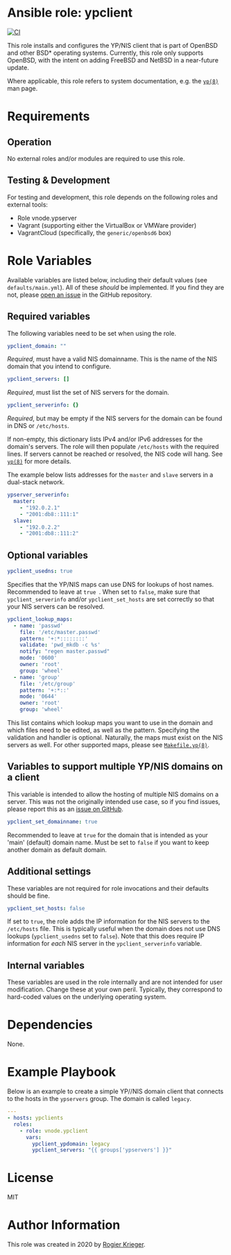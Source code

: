 # Ansible role: ypclient

[![CI](https://github.com/vnode/ansible-role-ypclient/actions/workflows/ci.yml/badge.svg)](https://github.com/vnode/ansible-role-ypclient/actions/workflows/ci.yml)

This role installs and configures the YP/NIS client that is part of OpenBSD and other BSD* operating systems.
Currently, this role only supports OpenBSD, with the intent on adding FreeBSD and NetBSD in a near-future update.

Where applicable, this role refers to system documentation, e.g. the [`yp(8)`](https://man.openbsd.org/yp) man page.


# Requirements

## Operation
No external roles and/or modules are required to use this role.

## Testing & Development
For testing and development, this role depends on the following roles and external tools:
- Role vnode.ypserver
- Vagrant (supporting either the VirtualBox or VMWare provider)
- VagrantCloud (specifically, the `generic/openbsd6` box)


# Role Variables
Available variables are listed below, including their default values (see `defaults/main.yml`).
All of these *should* be implemented. If you find they are not, please [open an issue](https://github.com/vnode/ansible-role-ypclient/issues) in the GitHub repository.


## Required variables
The following variables need to be set when using the role.

```yaml
ypclient_domain: ""
```
*Required*, must have a valid NIS domainname. This is the name of the NIS domain that you intend to configure.

```yaml
ypclient_servers: []
```
*Required*, must list the set of NIS servers for the domain.

```yaml
ypclient_serverinfo: {}
```
*Required*, but may be empty if the NIS servers for the domain can be found in DNS or `/etc/hosts`.

If non-empty, this dictionary lists IPv4 and/or IPv6 addresses for the domain's servers. The role will then populate `/etc/hosts` with the required lines. If servers cannot be reached or resolved, the NIS code will hang. See [`yp(8)`](https://man.openbsd.org/yp) for more details.

The example below lists addresses for the `master` and `slave` servers in a dual-stack network.

```yaml
ypserver_serverinfo:
  master:
    - "192.0.2.1"
    - "2001:db8::111:1"
  slave:
    - "192.0.2.2"
    - "2001:db8::111:2"
```


## Optional variables

```yaml
ypclient_usedns: true
```
Specifies that the YP/NIS maps can use DNS for lookups of host names. Recommended to leave at `true `. When set to `false`, make sure that `ypclient_serverinfo` and/or `ypclient_set_hosts` are set correctly so that your NIS servers can be resolved.

```yaml
ypclient_lookup_maps:
  - name: 'passwd'
    file: '/etc/master.passwd'
    pattern: '+:*::::::::'
    validate: 'pwd_mkdb -c %s'
    notify: "regen master.passwd"
    mode: '0600'
    owner: 'root'
    group: 'wheel'
  - name: 'group'
    file: '/etc/group'
    pattern: '+:*::'
    mode: '0644'
    owner: 'root'
    group: 'wheel'
```
This list contains which lookup maps you want to use in the domain and which files need to be edited, as well as the pattern. Specifying the validation and handler is optional. Naturally, the maps must exist on the NIS servers as well. For other supported maps, please see [`Makefile.yp(8)`](https://man.openbsd.org/Makefile.yp).


## Variables to support multiple YP/NIS domains on a client
This variable is intended to allow the hosting of multiple NIS domains on a server. This was not the originally intended use case, so if you find issues, please report this as an [issue on GitHub](https://github.com/vnode/ansible-role-ypserver/issues).

```yaml
ypclient_set_domainname: true
```
Recommended to leave at `true` for the domain that is intended as your 'main' (default) domain name. Must be set to `false` if you want to keep another domain as default domain.


## Additional settings
These variables are not required for role invocations and their defaults should be fine.

```yaml
ypclient_set_hosts: false
```

If set to `true`, the role adds the IP information for the NIS servers to the `/etc/hosts` file. This is typically useful when the domain does not use DNS lookups (`ypclient_usedns` set to `false`). Note that this does require IP information for *each* NIS server in the `ypclient_serverinfo` variable.


## Internal variables
These variables are used in the role internally and are not intended for user modification. Change these at your own peril. Typically, they correspond to hard-coded values on the underlying operating system.


# Dependencies
None.


# Example Playbook
Below is an example to create a simple YP//NIS domain client that connects to the hosts in the `ypservers` group. The domain is called `legacy`.

```yaml
---
- hosts: ypclients
  roles:
    - role: vnode.ypclient
      vars:
        ypclient_ypdomain: legacy
        ypclient_servers: "{{ groups['ypservers'] }}"
```


# License
MIT


# Author Information
This role was created in 2020 by [Rogier Krieger](https://vnode.net/).
